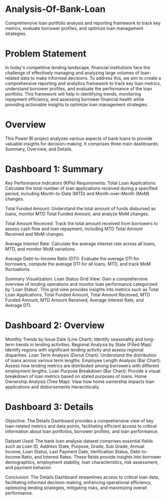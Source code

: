 # Analysis-Of-Bank-Loan
Comprehensive loan portfolio analysis and reporting framework to track key metrics, evaluate borrower profiles, and optimize loan management strategies.

# Problem Statement
In today's competitive lending landscape, financial institutions face the challenge of effectively managing and analyzing large volumes of loan-related data to make informed decisions. To address this, we aim to create a comprehensive reporting and analytics framework to track key loan metrics, understand borrower profiles, and evaluate the performance of the loan portfolio. This framework will help in identifying trends, monitoring repayment efficiency, and assessing borrower financial health while providing actionable insights to optimize loan management strategies.

# Overview
This Power BI project analyzes various aspects of bank loans to provide valuable insights for decision-making. It comprises three main dashboards: Summary, Overview, and Details.

# Dashboard 1: Summary
Key Performance Indicators (KPIs) Requirements:
Total Loan Applications: Calculate the total number of loan applications received during a specified period, including Month-to-Date (MTD) and Month-over-Month (MoM) changes.

Total Funded Amount: Understand the total amount of funds disbursed as loans, monitor MTD Total Funded Amount, and analyze MoM changes.

Total Amount Received: Track the total amount received from borrowers to assess cash flow and loan repayment, including MTD Total Amount Received and MoM changes.

Average Interest Rate: Calculate the average interest rate across all loans, MTD, and monitor MoM variations.

Average Debt-to-Income Ratio (DTI): Evaluate the average DTI for borrowers, compute the average DTI for all loans, MTD, and track MoM fluctuations.

Summary Visualization:
Loan Status Grid View: Gain a comprehensive overview of lending operations and monitor loan performance categorized by 'Loan Status'. This grid view provides insights into metrics such as Total Loan Applications, Total Funded Amount, Total Amount Received, MTD Funded Amount, MTD Amount Received, Average Interest Rate, and Average DTI.

# Dashboard 2: Overview
Monthly Trends by Issue Date (Line Chart): Identify seasonality and long-term trends in lending activities.
Regional Analysis by State (Filled Map): Identify regions with significant lending activity and assess regional disparities.
Loan Term Analysis (Donut Chart): Understand the distribution of loans across various term lengths.
Employee Length Analysis (Bar Chart): Assess how lending metrics are distributed among borrowers with different employment lengths.
Loan Purpose Breakdown (Bar Chart): Provide a visual breakdown of loan metrics based on stated purposes of loans.
Home Ownership Analysis (Tree Map): View how home ownership impacts loan applications and disbursements hierarchically.

# Dashboard 3: Details
Objective:
The Details Dashboard provides a comprehensive view of key loan-related metrics and data points, facilitating efficient access to critical information about loan portfolios, borrower profiles, and loan performance.

Dataset Used:
The bank loan analysis dataset comprises essential fields such as Loan ID, Address State, Purpose, Grade, Sub Grade, Annual Income, Loan Status, Last Payment Date, Verification Status, Debt-to-Income Ratio, and Interest Rates. These fields provide insights into borrower demographics, employment stability, loan characteristics, risk assessment, and payment behavior.

Conclusion:
The Details Dashboard streamlines access to critical loan data, facilitating informed decision-making, enhancing operational efficiency, optimizing lending strategies, mitigating risks, and maximizing overall performance.
